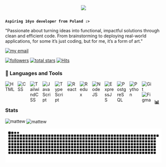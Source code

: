 <h1 align="center">
    <img src="https://readme-typing-svg.herokuapp.com/?font=Righteous&size=35&center=true&vCenter=true&width=500&height=70&duration=4500&lines=Hi+👋,+I'm+Matthew!;Welcome+to+my+profile+😎&timestamp=12345" />
</h1>

**`Aspiring 16yo developer from Poland :>`**

"Passionate about turning ideas into functional, impactful solutions through clean and efficient code. From brainstorming to deploying real-world applications, for some it’s just coding, but for me, it’s a form of art."

  <p align="left">
     <a href="mailto:mateusz_torzynski@o2.pl">
         <img alt="my email" title="Contact me" src="https://custom-icon-badges.demolab.com/badge/-Reach me-red?style=for-the-badge&logo=mail&logoColor=white"/></a>
   </p>
   <p align="left">
     <a href="https://github.com/Mattewww?tab=followers">
         <img alt="followers" title="Follow me on Github" src="https://custom-icon-badges.demolab.com/github/followers/Mattewww?color=1155ba&labelColor=1155ba&style=for-the-badge&logo=person-add&label=Follow&logoColor=white&cache-buster=1746350982"/></a>
      <a href="https://github.com/Mattewww?tab=repositories&sort=stargazers">
         <img alt="total stars" title="Total stars on GitHub" src="https://custom-icon-badges.demolab.com/github/stars/Mattewww?color=yellow&style=for-the-badge&labelColor=yellow&logo=star&cache-buster=1746350982"/></a>
       <a href="https://hits.sh/github.com/Mattewww/"><img alt="Hits" src="https://hits.sh/github.com/Mattewww.svg?style=for-the-badge&label=Views&color=2dc653&labelColor=2dc653&logo=livewire"/></a>
   </p>


### 🧰 Languages and Tools

<img align="left" alt="HTML" width="30px" style="padding-right:10px;" src="https://cdn.jsdelivr.net/gh/devicons/devicon/icons/html5/html5-original.svg"/>
<img align="left" alt="CSS" width="30px" style="padding-right:10px;" src="https://cdn.jsdelivr.net/gh/devicons/devicon@latest/icons/css3/css3-original.svg" />
<img align="left" alt="TailwindCSS" width="30px" style="padding-right:10px;" src="https://cdn.jsdelivr.net/gh/devicons/devicon@latest/icons/tailwindcss/tailwindcss-original.svg" />
<img align="left" alt="JavaScript" width="30px" style="padding-right:10px;" src="https://cdn.jsdelivr.net/gh/devicons/devicon@latest/icons/javascript/javascript-plain.svg" />
<img align="left" alt="TypeScript" width="30px" style="padding-right:10px;" src="https://cdn.jsdelivr.net/gh/devicons/devicon@latest/icons/typescript/typescript-plain.svg" />
<img align="left" alt="React" width="30px" style="padding-right:10px;" src="https://cdn.jsdelivr.net/gh/devicons/devicon/icons/react/react-original.svg" />
<img align="left" alt="Redux" width="30px" style="padding-right:10px;" src="https://cdn.jsdelivr.net/gh/devicons/devicon@latest/icons/redux/redux-original.svg" />
<!--<img align="left" alt="NextJS" width="30px" style="padding-right:10px;" src="https://cdn.jsdelivr.net/gh/devicons/devicon@latest/icons/nextjs/nextjs-original.svg" /> -->
<img align="left" alt="NodeJS" width="30px" style="padding-right:10px;" src="https://cdn.jsdelivr.net/gh/devicons/devicon@latest/icons/nodejs/nodejs-original.svg" />
<img align="left" alt="ExpressJS" width="30px" style="padding-right:10px;" src="https://cdn.jsdelivr.net/gh/devicons/devicon/icons/express/express-original.svg" />
<img align="left" alt="PostgreSQL" width="30px" style="padding-right:10px;" src="https://cdn.jsdelivr.net/gh/devicons/devicon@latest/icons/postgresql/postgresql-plain.svg"/>
<!--<img align="left" alt="MongoDB" width="30px" style="padding-right:10px;" src="https://cdn.jsdelivr.net/gh/devicons/devicon@latest/icons/mongodb/mongodb-original.svg"/> -->
<img align="left" alt="Python" width="30px" style="padding-right:10px;" src="https://cdn.jsdelivr.net/gh/devicons/devicon@latest/icons/python/python-original.svg" /> 
<img align="left" alt="Git" width="30px" style="padding-right:10px;" src="https://cdn.jsdelivr.net/gh/devicons/devicon/icons/git/git-original.svg" />
<!--<img align="left" alt="AWS" width="30px" style="padding-right:10px;" src="https://cdn.jsdelivr.net/gh/devicons/devicon@latest/icons/amazonwebservices/amazonwebservices-original-wordmark.svg" />-->
<!--<img align="left" alt="Docker" width="30px" style="padding-right:10px;" src="https://cdn.jsdelivr.net/gh/devicons/devicon@latest/icons/docker/docker-original.svg" />-->
<img align="left" alt="Figma" width="30px" style="padding-right:10px;" src="https://cdn.jsdelivr.net/gh/devicons/devicon@latest/icons/figma/figma-original.svg" />

<br />

#

### 📊 Stats

<p><img align="left" src="https://github-readme-stats.vercel.app/api/top-langs?username=Mattewww&show_icons=true&locale=en&layout=compact&theme=tokyonight&cache_buster=121" alt="mattew" /></p>


<p>&nbsp;<img align="center" src="https://github-readme-stats.vercel.app/api?username=Mattewww&show_icons=true&locale=en&theme=tokyonight&cache_buster=124" alt="mattew" /></p>

<picture>
  <source media="(prefers-color-scheme: dark)" srcset="https://raw.githubusercontent.com/mattewww/mattewww/output/github-snake-dark.svg" />
  <source media="(prefers-color-scheme: light)" srcset="https://raw.githubusercontent.com/mattewww/mattewww/output/github-snake.svg" />
  <img alt="github-snake" src="https://raw.githubusercontent.com/mattewww/mattewww/output/github-snake.svg" />
</picture>

